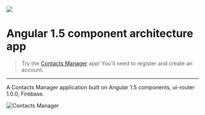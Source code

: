<a href="https://courses.toddmotto.com" target="_blank"><img src="https://toddmotto.com/img/ua.png"></a>

# Angular 1.5 component architecture app

> Try the [Contacts Manager](https://contacts-manager-e486f.firebaseapp.com) app! You'll need to register and create an account.

---

A Contacts Manager application built on Angular 1.5 components, ui-router 1.0.0, Firebase.

![Contacts Manager](https://cloud.githubusercontent.com/assets/1655968/17980022/5e7f60f6-6af5-11e6-96b2-f4b192be8346.gif)
